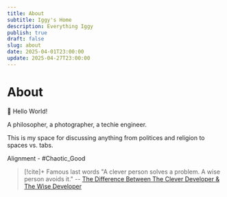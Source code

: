 ```yaml
---
title: About
subtitle: Iggy's Home
description: Everything Iggy
publish: true
draft: false
slug: about
date: 2025-04-01T23:00:00
update: 2025-04-27T23:00:00
---
```


# About

👋 Hello World! 

A philosopher, a photographer, a techie engineer.

This is my space for discussing anything from politices and religion to spaces vs. tabs. 

Alignment - #Chaotic_Good

> [!cite]+ Famous last words
> "A clever person solves a problem. A wise person avoids it."
>  -- [The Difference Between The Clever Developer & The Wise Developer](https://itnext.io/the-difference-between-the-clever-developer-the-wise-developer-a0edd9d8a692)

